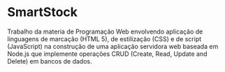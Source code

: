# SmartStock

<div>
  <p>
    Trabalho da materia de Programação Web envolvendo aplicação de linguagens de marcação (HTML 5), de estilização (CSS) e de script (JavaScript) na construção de uma aplicação servidora web baseada em Node.js que implemente operações CRUD (Create, Read, Update and Delete) em bancos de dados.
  </p>
</div>
